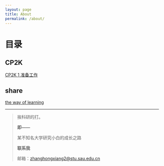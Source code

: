 ```yaml
---
layout: page
title: About
permalink: /about/
---
```


# 目录

## CP2K

[CP2K 1 准备工作](http://mfzhxxz.top/CP2K1/)

## share

[the way of learning](http://mfzhxxz.top/Hello/)



***

> 挨科研的打。
>
>   **即——**
>
> 某不知名大学研究小白的成长之路
>
>   **联系我**
>
> 邮箱：zhanghongxiang2@stu.sau.edu.cn
